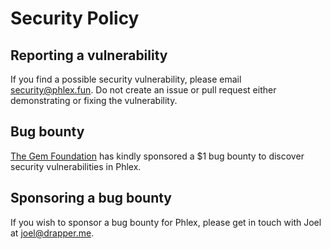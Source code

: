 # Security Policy

## Reporting a vulnerability

If you find a possible security vulnerability, please email security@phlex.fun. Do not create an issue or pull request either demonstrating or fixing the vulnerability.

## Bug bounty

[The Gem Foundation](https://ryanbigg.com/2022/11/the-gem-foundation) has kindly sponsored a $1 bug bounty to discover security vulnerabilities in Phlex.

## Sponsoring a bug bounty

If you wish to sponsor a bug bounty for Phlex, please get in touch with Joel at joel@drapper.me.
